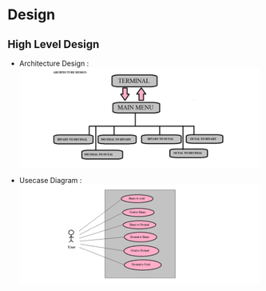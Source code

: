 # Design

## High Level Design 
* Architecture Design :
![Architecture](https://github.com/Aishwarya-260180/LTTS_Mini_Project/blob/main/3_Design/highlevel.png)


* Usecase Diagram :
![UsecaseDiagram](https://github.com/Aishwarya-260180/LTTS_Mini_Project/blob/main/3_Design/usecase.png)

